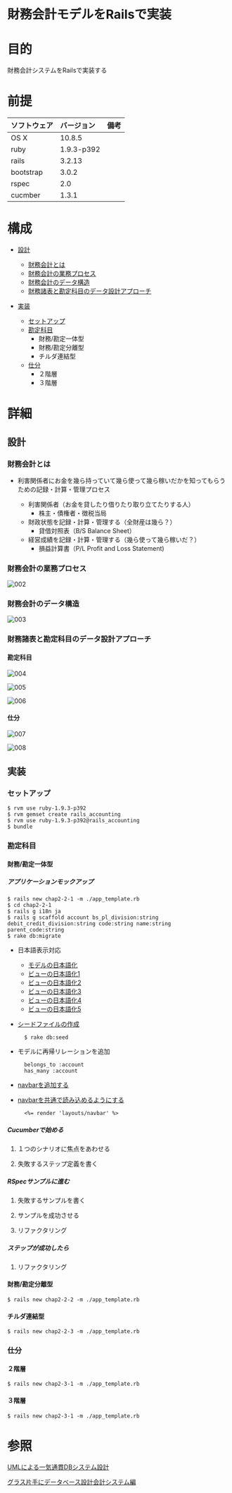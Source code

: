 財務会計モデルをRailsで実装
================

# 目的 #
財務会計システムをRailsで実装する

# 前提 #
| ソフトウェア   | バージョン   | 備考        |
|:---------------|:-------------|:------------|
| OS X           |10.8.5        |             |
| ruby           |1.9.3-p392    |             |
| rails          |3.2.13        |             |
| bootstrap      |3.0.2         |             |
| rspec          |2.0           |             |
| cucmber        |1.3.1         |             |

# 構成 #
+ [設計](#chap1)
  + [財務会計とは](#chap1-1)
  + [財務会計の業務プロセス](#chap1-2)
  + [財務会計のデータ構造](#chap1-3)  
  + [財務諸表と勘定科目のデータ設計アプローチ](#chap1-4)
  
+ [実装](#chap2)
  + [セットアップ](#chap2-1)
  + [勘定科目](#chap2-2)
      + 財務/勘定一体型
      + 財務/勘定分離型
      + チルダ連結型
  + [仕分](#chap2-3)
      + ２階層
      + ３階層

# 詳細 #

## <a name="chap1">設計 ##

### <a name="chap1-1">財務会計とは ###
+ 利害関係者にお金を幾ら持っていて幾ら使って幾ら稼いだかを知ってもらうための記録・計算・管理プロセス

    + 利害関係者（お金を貸したり借りたり取り立てたりする人）
      + 株主・債権者・徴税当局
    + 財政状態を記録・計算・管理する（全財産は幾ら？）
      + 貸借対照表（B/S Balance Sheet）
    + 経営成績を記録・計算・管理する（幾ら使って幾ら稼いだ？）
      + 損益計算書（P/L Profit and Loss Statement)


### <a name="chap1-2">財務会計の業務プロセス ###

![002](img/002.png)

### <a name="chap1-3">財務会計のデータ構造 ###

![003](img/003.png)

### <a name="chap1-4">財務諸表と勘定科目のデータ設計アプローチ ###

#### 勘定科目 ####

![004](img/004.png)

![005](img/005.png)

![006](img/006.png)

#### 仕分 ####

![007](img/007.png)

![008](img/008.png)

## <a name="chap2">実装 ##

### <a name="chap2-1">セットアップ ###

    $ rvm use ruby-1.9.3-p392
    $ rvm gemset create rails_accounting
    $ rvm use ruby-1.9.3-p392@rails_accounting
    $ bundle

### <a name="chap2-2">勘定科目 ###

#### 財務/勘定一体型 ####

##### アプリケーションモックアップ #####

    $ rails new chap2-2-1 -m ./app_template.rb
    $ cd chap2-2-1
    $ rails g i18n ja    
    $ rails g scaffold account bs_pl_division:string debit_credit_division:string code:string name:string parent_code:string
    $ rake db:migrate 

+ 日本語表示対応

    + [モデルの日本語化](chap2-2-1/config/locales/model_ja.yml)
    + [ビューの日本語化1](chap2-2-1/config/locales/view_ja.yml)
    + [ビューの日本語化2](chap2-2-1/app/views/accounts/index.html.erb)
    + [ビューの日本語化3](chap2-2-1/app/views/accounts/show.html.erb)
    + [ビューの日本語化4](chap2-2-1/app/views/accounts/edit.html.erb)
    + [ビューの日本語化5](chap2-2-1/app/views/accounts/new.html.erb)

+ [シードファイルの作成](chap2-2-1/db/seeds.rb)

        $ rake db:seed

+ モデルに再帰リレーションを追加

        belongs_to :account
        has_many :account

+ [navbarを追加する](chap2-2-1/app/views/layouts/_navbar.html.erb)

+ [navbarを共通で読み込めるようにする](chap2-2-1/app/views/layouts/application.html.erb)

        <%= render 'layouts/navbar' %>


##### Cucumberで始める #####

1. １つのシナリオに焦点をあわせる

1. 失敗するステップ定義を書く

##### RSpecサンプルに進む #####

1. 失敗するサンプルを書く

1. サンプルを成功させる

1. リファクタリング

##### ステップが成功したら #####

1. リファクタリング

#### 財務/勘定分離型 ####

    $ rails new chap2-2-2 -m ./app_template.rb

#### チルダ連結型 ####

    $ rails new chap2-2-3 -m ./app_template.rb

### <a name="chap2-3">仕分 ###

#### ２階層 ####

    $ rails new chap2-3-1 -m ./app_template.rb

#### ３階層 ####

    $ rails new chap2-3-1 -m ./app_template.rb

# 参照 #
[UMLによる一気通貫DBシステム設計](http://www.amazon.co.jp/UML%E3%81%AB%E3%82%88%E3%82%8B%E4%B8%80%E6%B0%97%E9%80%9A%E8%B2%ABDB%E3%82%B7%E3%82%B9%E3%83%86%E3%83%A0%E8%A8%AD%E8%A8%88-DB-Magazine-SELECTION-%E7%B4%B0%E5%B7%9D/dp/4798113425)

[グラス片手にデータベース設計会計システム編](http://www.amazon.co.jp/%E3%82%B0%E3%83%A9%E3%82%B9%E7%89%87%E6%89%8B%E3%81%AB%E3%83%87%E3%83%BC%E3%82%BF%E3%83%99%E3%83%BC%E3%82%B9%E8%A8%AD%E8%A8%88~%E8%B2%A9%E5%A3%B2%E7%AE%A1%E7%90%86%E3%82%B7%E3%82%B9%E3%83%86%E3%83%A0%E7%B7%A8-DBMagazine-SELECTION-%E6%A2%85%E7%94%B0-%E5%BC%98%E4%B9%8B/dp/479810566X)
